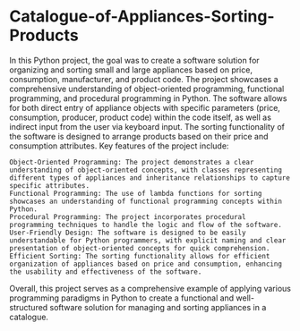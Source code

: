 # Catalogue-of-Appliances-Sorting-Products

In this Python project, the goal was to create a software solution for organizing and sorting small and large appliances based on price, consumption, manufacturer, and product code. The project showcases a comprehensive understanding of object-oriented programming, functional programming, and procedural programming in Python. The software allows for both direct entry of appliance objects with specific parameters (price, consumption, producer, product code) within the code itself, as well as indirect input from the user via keyboard input. The sorting functionality of the software is designed to arrange products based on their price and consumption attributes. Key features of the project include:

    Object-Oriented Programming: The project demonstrates a clear understanding of object-oriented concepts, with classes representing different types of appliances and inheritance relationships to capture specific attributes.
    Functional Programming: The use of lambda functions for sorting showcases an understanding of functional programming concepts within Python.
    Procedural Programming: The project incorporates procedural programming techniques to handle the logic and flow of the software.
    User-Friendly Design: The software is designed to be easily understandable for Python programmers, with explicit naming and clear presentation of object-oriented concepts for quick comprehension.
    Efficient Sorting: The sorting functionality allows for efficient organization of appliances based on price and consumption, enhancing the usability and effectiveness of the software.

Overall, this project serves as a comprehensive example of applying various programming paradigms in Python to create a functional and well-structured software solution for managing and sorting appliances in a catalogue.
